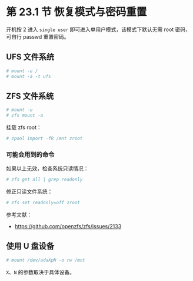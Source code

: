# 第 23.1 节 恢复模式与密码重置

开机按 2 进入 `single user` 即可进入单用户模式，该模式下默认无需 root 密码，可自行 passwd 重置密码。

## UFS 文件系统

```sh
# mount -u /
# mount -a -t ufs
```

## ZFS 文件系统

```sh
# mount -u
# zfs mount -a
```

挂载 zfs root：

```sh
# zpool import -fR /mnt zroot
```

### 可能会用到的命令

如果以上无效，检查系统只读情况：

```sh
# zfs get all | grep readonly
```

修正只读文件系统：

```sh
# zfs set readonly=off zroot
```

参考文献：

- <https://github.com/openzfs/zfs/issues/2133>

## 使用 U 盘设备

```sh
# mount /dev/adaXpN -o rw /mnt
```

`X`、`N` 的参数取决于具体设备。
